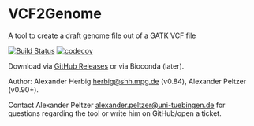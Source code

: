 # VCF2Genome
A tool to create a draft genome file out of a GATK VCF file

[![Build Status](https://travis-ci.org/apeltzer/VCF2Genome.svg?branch=master)](https://travis-ci.org/apeltzer/VCF2Genome)
[![codecov](https://codecov.io/gh/apeltzer/VCF2Genome/branch/master/graph/badge.svg)](https://codecov.io/gh/apeltzer/VCF2Genome)

Download via [GitHub Releases](https://github.com/apeltzer/VCF2Genome/releases) or via Bioconda (later).

Author: Alexander Herbig <herbig@shh.mpg.de> (v0.84), Alexander Peltzer (v0.90+).

Contact Alexander Peltzer <alexander.peltzer@uni-tuebingen.de> for questions regarding the tool or write him on GitHub/open a ticket.
